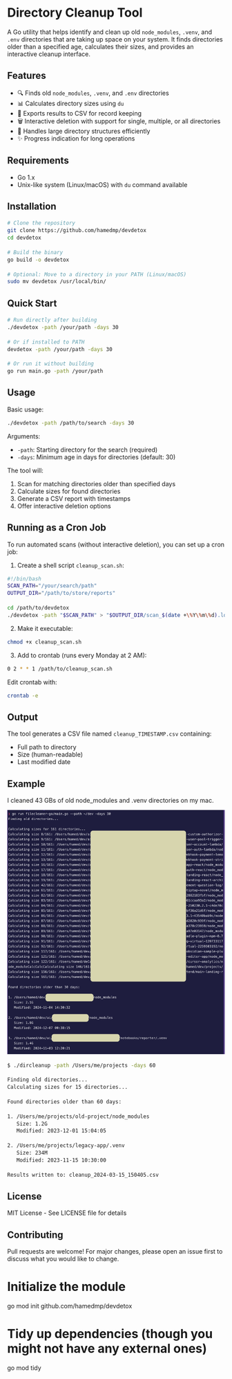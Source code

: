 # Directory Cleanup Tool

A Go utility that helps identify and clean up old `node_modules`, `.venv`, and `.env` directories that are taking up space on your system. It finds directories older than a specified age, calculates their sizes, and provides an interactive cleanup interface.

## Features

- 🔍 Finds old `node_modules`, `.venv`, and `.env` directories
- 📊 Calculates directory sizes using `du`
- 📝 Exports results to CSV for record keeping
- 🗑️ Interactive deletion with support for single, multiple, or all directories
- 💪 Handles large directory structures efficiently
- ✨ Progress indication for long operations

## Requirements

- Go 1.x
- Unix-like system (Linux/macOS) with `du` command available

## Installation

```bash
# Clone the repository
git clone https://github.com/hamedmp/devdetox
cd devdetox

# Build the binary
go build -o devdetox

# Optional: Move to a directory in your PATH (Linux/macOS)
sudo mv devdetox /usr/local/bin/
```

## Quick Start

```bash
# Run directly after building
./devdetox -path /your/path -days 30

# Or if installed to PATH
devdetox -path /your/path -days 30

# Or run it without building
go run main.go -path /your/path
```

## Usage

Basic usage:

```bash
./devdetox -path /path/to/search -days 30
```

Arguments:

- `-path`: Starting directory for the search (required)
- `-days`: Minimum age in days for directories (default: 30)

The tool will:

1. Scan for matching directories older than specified days
2. Calculate sizes for found directories
3. Generate a CSV report with timestamps
4. Offer interactive deletion options

## Running as a Cron Job

To run automated scans (without interactive deletion), you can set up a cron job:

1. Create a shell script `cleanup_scan.sh`:

```bash
#!/bin/bash
SCAN_PATH="/your/search/path"
OUTPUT_DIR="/path/to/store/reports"

cd /path/to/devdetox
./devdetox -path "$SCAN_PATH" > "$OUTPUT_DIR/scan_$(date +\%Y\%m\%d).log" 2>&1
```

2. Make it executable:

```bash
chmod +x cleanup_scan.sh
```

3. Add to crontab (runs every Monday at 2 AM):

```bash
0 2 * * 1 /path/to/cleanup_scan.sh
```

Edit crontab with:

```bash
crontab -e
```

## Output

The tool generates a CSV file named `cleanup_TIMESTAMP.csv` containing:

- Full path to directory
- Size (human-readable)
- Last modified date

## Example

I cleaned 43 GBs of old node_modules and .venv directories on my mac.

![Screenshot](devdetox.png)

```bash
$ ./dircleanup -path /Users/me/projects -days 60

Finding old directories...
Calculating sizes for 15 directories...

Found directories older than 60 days:

1. /Users/me/projects/old-project/node_modules
   Size: 1.2G
   Modified: 2023-12-01 15:04:05

2. /Users/me/projects/legacy-app/.venv
   Size: 234M
   Modified: 2023-11-15 10:30:00

Results written to: cleanup_2024-03-15_150405.csv
```

## License

MIT License - See LICENSE file for details

## Contributing

Pull requests are welcome! For major changes, please open an issue first to discuss what you would like to change.

# Initialize the module

go mod init github.com/hamedmp/devdetox

# Tidy up dependencies (though you might not have any external ones)

go mod tidy

```

```
